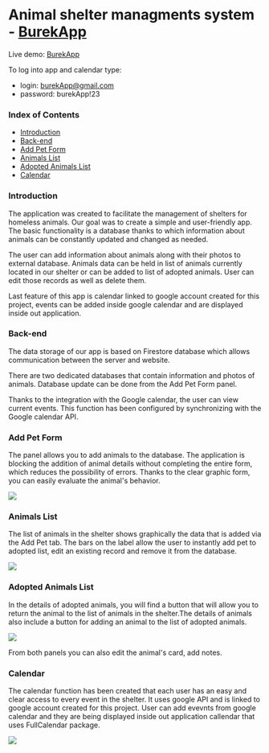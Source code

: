 # Animal shelter managments system - [BurekApp](https://burek-f67fb.web.app/)

Live demo: [BurekApp](https://burek-f67fb.web.app/)

To log into app and calendar type:

- login: burekApp@gmail.com
- password: burekApp!23

### Index of Contents

- [Introduction](#introduction)
- [Back-end](#back-end)
- [Add Pet Form](#add-pet-form)
- [Animals List](#animals-list)
- [Adopted Animals List](#adopted-animals-list)
- [Calendar](#calendar)

### Introduction

The application was created to facilitate the management of shelters for homeless animals. Our goal was to create a simple and user-friendly app. The basic functionality is a database thanks to which information about animals can be constantly updated and changed as needed.

The user can add information about animals along with their photos to external database. Animals data can be held in list of animals currently located in our shelter or can be added to list of adopted animals. User can edit those records as well as delete them.

Last feature of this app is calendar linked to google account created for this project, events can be added inside google calendar and are displayed inside out application.

### Back-end

The data storage of our app is based on Firestore database which allows communication between the server and website.

There are two dedicated databases that contain information and photos of animals. Database update can be done from the Add Pet Form panel.

Thanks to the integration with the Google calendar, the user can view current events. This function has been configured by synchronizing with the Google calendar API.

### Add Pet Form

The panel allows you to add animals to the database.
The application is blocking the addition of animal details without completing the entire form, which reduces the possibility of errors.
Thanks to the clear graphic form, you can easily evaluate the animal's behavior.

<img src="./public/Screenshot 2022-02-10 at 19.42.53.png" />

### Animals List

The list of animals in the shelter shows graphically the data that is added via the Add Pet tab. The bars on the label allow the user to instantly add pet to adopted list, edit an existing record and remove it from the database.

<img src="./public/Screenshot 2022-02-11 at 10.39.23.png" />

### Adopted Animals List

In the details of adopted animals, you will find a button that will allow you to return the animal to the list of animals in the shelter.The details of animals also include a button for adding an animal to the list of adopted animals.

<img src="./public/Screenshot 2022-02-11 at 10.40.30.png" />

From both panels you can also edit the animal's card, add notes.

### Calendar

The calendar function has been created that each user has an easy and clear access to every event in the shelter. It uses google API and is linked to google account created for this project. User can add evevnts from google calendar and they are being displayed inside out application callendar that uses FullCalendar package.

<img src="./public/Screenshot 2022-02-10 at 19.41.05.png" />
